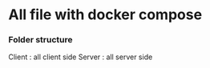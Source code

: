 # All file with docker compose 

### Folder structure
Client : all client side
Server : all server side